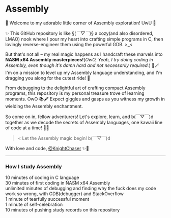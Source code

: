 # Assembly

🌟 Welcome to my adorable little corner of Assembly exploration! UwU 🌟

✨ This GitHub repository is like §(*￣▽￣*)§ a cozy(and also disordered, LMAO) nook where I pour my heart into crafting simple programs in C, then lovingly reverse-engineer them using the powerful GDB. >_<

But that's not all – my real magic happens as I handcraft these marvels into **NASM x64 Assembly masterpieces!**(_OwO, Yeah, I try doing coding in Assembly, even though it's damn hard and not necessarily required._) 🎩🪄 I'm on a mission to level up my Assembly language understanding, and I'm dragging you along for the cutest ride! 🍬

From debugging to the delightful art of crafting compact Assembly programs, this repository is my personal treasure trove of learning moments. OwO 📚🖋️ Expect giggles and gasps as you witness my growth in wielding the Assembly enchantment.

So come on in, fellow adventurers! Let's explore, learn, and b(￣▽￣)d together as we decode the secrets of Assembly languages, one kawaii line of code at a time! 🌈🎉

> < Let the Assembly magic begin! b(￣▽￣)d

With love and code,
[@KnightChaser](https://github.com/KnightChaser) ✨🌟

---
### How I study Assembly
10 minutes of coding in C language<br>
30 minutes of first coding in NASM x64 Assembly<br>
unlimited minutes of debugging and finding why the fuck does my code work so wrong, with GDB(debugger) and StackOverflow<br>
1 minute of tearfully successful moment<br>
1 minute of self-celebration<br>
10 minutes of pushing study records on this repository<br>
